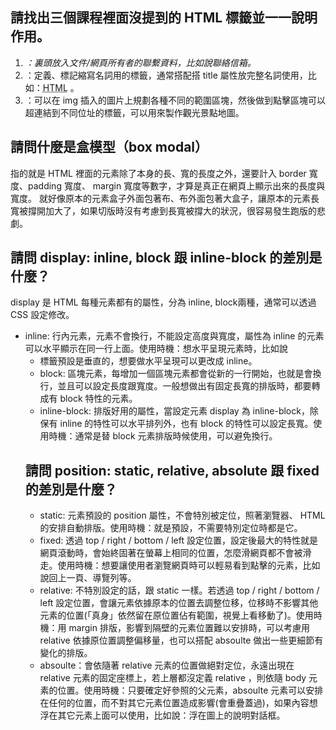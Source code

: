 ## 請找出三個課程裡面沒提到的 HTML 標籤並一一說明作用。
1. <address>：裏頭放入文件/網頁所有者的聯繫資料，比如說聯絡信箱。
2. <abbr>：定義、標記縮寫名詞用的標籤，通常搭配搭 title 屬性放完整名詞使用，比如：<abbr title="HyperText Markup Language">HTML</abbr> 。
3. <map>：可以在 img 插入的圖片上規劃各種不同的範圍區塊，然後做到點擊區塊可以超連結到不同位址的標籤，可以用來製作觀光景點地圖。

## 請問什麼是盒模型（box modal）
指的就是 HTML 裡面的元素除了本身的長、寬的長度之外，還要計入 border 寬度、padding 寬度、 margin 寬度等數字，才算是真正在網頁上顯示出來的長度與寬度。
就好像原本的元素盒子外面包著布、布外面包著大盒子，讓原本的元素長寬被撐開加大了，如果切版時沒有考慮到長寬被撐大的狀況，很容易發生跑版的悲劇。

## 請問 display: inline, block 跟 inline-block 的差別是什麼？
display 是 HTML 每種元素都有的屬性，分為 inline, block兩種，通常可以透過 CSS 設定修改。
* inline: 行內元素，元素不會換行，不能設定高度與寬度，屬性為 inline 的元素可以水平顯示在同一行上面。使用時機：想水平呈現元素時，比如說<ul><li>標籤預設是垂直的，想要做水平呈現可以更改成 inline。 
* block: 區塊元素，每增加一個區塊元素都會從新的一行開始，也就是會換行，並且可以設定長度跟寬度。一般想做出有固定長寬的排版時，都要轉成有 block 特性的元素。 
* inline-block: 排版好用的屬性，當設定元素 display 為 inline-block，除保有 inline 的特性可以水平排列外，也有 block 的特性可以設定長寬。使用時機：通常是替 block 元素排版時候使用，可以避免換行。

## 請問 position: static, relative, absolute 跟 fixed 的差別是什麼？
* static: 元素預設的 position 屬性，不會特別被定位，照著瀏覽器、 HTML 的安排自動排版。使用時機：就是預設，不需要特別定位時都是它。
* fixed: 透過 top / right / bottom / left 設定位置，設定後最大的特性就是網頁滾動時，會始終固著在螢幕上相同的位置，怎麼滑網頁都不會被滑走。使用時機：想要讓使用者瀏覽網頁時可以輕易看到點擊的元素，比如說回上一頁、導覽列等。
* relative: 不特別設定的話，跟 static 一樣。若透過 top / right / bottom / left 設定位置，會讓元素依據原本的位置去調整位移，位移時不影響其他元素的位置(「真身」依然留在原位置佔有範圍，視覺上看移動了)。使用時機：用 margin 排版，影響到隔壁的元素位置難以安排時，可以考慮用 relative 依據原位置調整偏移量，也可以搭配 absoulte 做出一些更細節有變化的排版。
* absoulte：會依隨著 relative 元素的位置做絕對定位，永遠出現在 relative 元素的固定座標上，若上層都沒定義 relative ，則依隨 body 元素的位置。使用時機：只要確定好參照的父元素，absoulte 元素可以安排在任何的位置，而不對其它元素位置造成影響(會重疊蓋過)，如果內容想浮在其它元素上面可以使用，比如說：浮在圖上的說明對話框。
